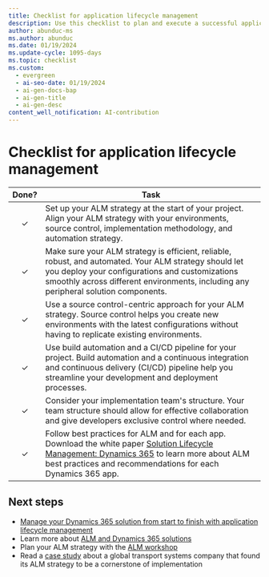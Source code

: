 ```yaml
---
title: Checklist for application lifecycle management
description: Use this checklist to plan and execute a successful application lifecycle management (ALM) strategy for your Dynamics 365 project.
author: abunduc-ms
ms.author: abunduc
ms.date: 01/19/2024
ms.update-cycle: 1095-days
ms.topic: checklist
ms.custom:
  - evergreen
  - ai-seo-date: 01/19/2024
  - ai-gen-docs-bap
  - ai-gen-title
  - ai-gen-desc
content_well_notification: AI-contribution
---
```


# Checklist for application lifecycle management

| Done? | Task |
| :--: | -- |
| &check; | Set up your ALM strategy at the start of your project. Align your ALM strategy with your environments, source control, implementation methodology, and automation strategy. |
| &check; | Make sure your ALM strategy is efficient, reliable, robust, and automated. Your ALM strategy should let you deploy your configurations and customizations smoothly across different environments, including any peripheral solution components. |
| &check; | Use a source control-centric approach for your ALM strategy. Source control helps you create new environments with the latest configurations without having to replicate existing environments. |
| &check; | Use build automation and a CI/CD pipeline for your project. Build automation and a continuous integration and continuous delivery (CI/CD) pipeline help you streamline your development and deployment processes. |
| &check; | Consider your implementation team's structure. Your team structure should allow for effective collaboration and give developers exclusive control where needed. |
| &check; | Follow best practices for ALM and for each app. Download the white paper [Solution Lifecycle Management: Dynamics 365](https://www.microsoft.com/download/details.aspx?id=57777) to learn more about ALM best practices and recommendations for each Dynamics 365 app. |

## Next steps

- [Manage your Dynamics 365 solution from start to finish with application lifecycle management](application-lifecycle-management.md)
- Learn more about [ALM and Dynamics 365 solutions](application-lifecycle-management-product.md)
- Plan your ALM strategy with the [ALM workshop](application-lifecycle-management-workshop.md)
- Read a [case study](application-lifecycle-management-case-study.md) about a global transport systems company that found its ALM strategy to be a cornerstone of implementation
